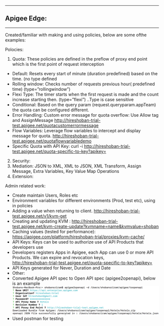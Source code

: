 ***

Apigee Edge:
------------

***
Created/familiar with making and using policies, below are some ofthe examples:

Polocies:
1. Quota: These policies are defined in the preflow of proxy end point which is the first point of request interception
 - Default: Resets every start of minute (duration predefined) based on the time. (no type defined
 - Rolling window: Checks number of requests previous hour( predefined time) (type=”rollingwindow”)
 - Flexi Type:  The timer starts when the first request is made and the count increase starting then. (type=”flexi”) ..Type is case sensitive
 - Conditional: Based on the query param (request.queryparam.appTeam) the quota can be configured different.
 - Error Handling:  Custom error message for quota overflow: Use Allow tag and AssignMessage
http://hireshoban-trial-test.apigee.net/quotacustomerrormessage
 - Flow Variables: Leverage flow variables to intercept and display message for quota. 
http://hireshoban-trial-test.apigee.net/quotaflowvariabledemo
- Specific Quota with API Key: curl -i http://hireshoban-trial-test.apigee.net/quota-specific-to-key?apikey= 
2. Security: 
3. Mediation: JSON to XML, XML to JSON, XML Transform, Assign Message, Extra Variables, Key Value Map Operations
4. Extension: 

Admin related work:

- Create maintain Users, Roles etc
- Environment variables for different environments (Prod, test etc), using in policies
- Adding a value when returning to client. http://hireshoban-trial-test.apigee.net/v1/kvm-get
- Creating and updating KVM : http://hireshoban-trial-test.apigee.net/kvm-create-update?kvmname=name&kvmvalue=shoban
- Caching values (tested for performance): https://apigee.com/platform/hireshoban-trial/proxies/kvm-cache/   
- API Keys: Keys can be used to authorize use of API Products that developers use
- Developers registers Apps in Apigee, each App can use 0 or more API Products. We can expire and revocation keys,  
http://hireshoban-trial-test.apigee.net/quota-specific-to-key?apikey=
- API Keys generated for Never, Duration and Date 
- Other:
- Converted Apigee API spec to Open API spec (apigee2openapi), below is an example
![enter image description here](images/image.png)
- Used postman for testing
